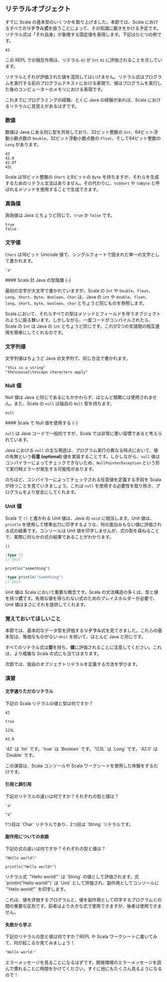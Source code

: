 ## リテラルオブジェクト

すでに Scala の基本型のいくつかを取り上げました。本節では、Scala におけるすべての**リテラル式**を扱うことによって、その知識に磨きをかける予定です。リテラル式は「それ自身」が象徴する固定値を表現します。下記はひとつの例です。

```tut:book
42
```

この REPL での相互作用は、リテラル `42` が `Int` `42` に評価されることを示しています。

リテラルとそれが評価された値を混同してはいけません。リテラル式はプログラムを実行する前のプログラムテキストにおける表現で、値はプログラムを実行した後のコンピューターのメモリにおける表現です。

これまでにプログラミングの経験、とくに Java の経験があれば、Scala におけるリテラルに見覚えがあるはずです。

### 数値

数値は Java にある同じ型を共有しており、32ビット整数の `Int`、64ビット浮動小数点数の `Double`、32ビット浮動小数点数の `Float`、そして64ビット整数の `Long` があります。 

```tut:book
42
42.0
42.0f
42L
```

Scala は16ビット整数の `Short` と8ビットの `Byte` を持ちますが、それらを生成するためのリテラル文法はありません。その代わりに、`toShort` や `toByte` と呼ばれるメソッドを使用することで生成できます。

### 真偽値

真偽値は Java とちょうど同じで、`true` か `false` です。

```tut:book
true
false
```

### 文字値

`Chars` は16ビット Unicode 値で、シングルクォートで囲まれた単一の文字として書かれます。

```tut:book
'a'
```

<div class="callout callout-info">
#### Scala 対 Java の型階層 {-}

最初の文字が大文字で書かれていますが、Scala の `Int` や `Double`、`Float`、`Long`、`Short`、`Byte`、`Boolean`、`Char` は、Java の `int` や `double`、`float`、`long`、`short`、`byte`、`boolean`、`char` とちょうど同じものを参照します。

Scala において、それらすべての型はメソッドとフィールドを伴うオブジェクトのように振る舞います。しかしながら、一度コードがコンパイルされたら、Scala の `Int` は Java の `int` とちょうど同じです。これが2つの言語間の相互運用を簡単にしてくれるのです。
</div>

### 文字列値

文字列値はちょうど Java の文字列で、同じ方法で書かれます。

```tut:book
"this is a string"
"the\nusual\tescape characters apply"
```

### Null 値

Null 値は Java と同じであるにもかかわらず、ほとんど頻繁には使用されません。また、Scala の `null` は独自の `Null` 型を持ちます。

```tut:book
null
```

<div class="callout callout-info">
#### Scala で Null 値を使用する {-}

`null` は Java コードで一般的ですが、Scala では非常に悪い習慣であると考えられています。

Java における `null` の主な用途は、プログラム実行の異なる時点において、値の有無という**任意 (optional)** 値を実装することです。しかしながら、`null` 値はコンパイラーによってチェックできないため、`NullPointerException` という形で実行時エラーが発生する可能性があります。

のちほど、コンパイラーによってチェックされる任意値を定義する手段を Scala が持つことを見ていきましょう。これは `null` を使用する必要性を取り除き、プログラムをより安全にしてくれます。
</div>

### Unit 値

Scala で `()` と書かれる Unit 値は、Java の `void` に相当します。Unit 値は、`println` を使用して標準出力に印字するような、何の面白みもない値に評価される式の結果です。コンソールは Unit 値を印字しませんが、式の型を尋ねることで、実際に何らかの式の結果であることがわかります。

```tut:book
()
```

```scala
:type ()
// Unit
```

```tut:book
println("something")
```

```scala
:type println("something")
// Unit
```

Unit 値は Scala において重要な概念です。Scala の文法構造の多くは、型と値を持つ**式**です。有用な値を得られない式のためのプレイスホルダーが必要で、Unit 値はまさにそれを提供してくれます。

### 覚えておいてほしいこと

本節では、基本的なデータ型を評価する**リテラル**式を見てきました。これらの基本型は、等価なものがない `Unit` を除いて、ほとんど Java と同じです。

すべてのリテラル式は**型**を持ち、**値**に評価されることに注意してください。これは、より複雑な Scala の式にも当てはまります。

次節では、独自のオブジェクトリテラルを定義する方法を学びます。

### 演習

#### 文字通りただのリテラル

下記の Scala リテラルの値と型は何ですか？

```tut:book:silent
42

true

123L

42.0
```

<div class="solution">
`42` は `Int` です。`true` は `Boolean` です。`123L` は `Long` です。`42.0` は `Double` です。

この演習は、Scala コンソールや Scala ワークシートを使用した体験をするだけです。
</div>

#### 引用と誤引用

下記のリテラルの違いは何ですか？それぞれの型と値は？

```tut:book:silent
'a'

"a"
```

<div class="solution">
1つ目は `Char` リテラルであり、2つ目は `String` リテラルです。
</div>

#### 副作用についての余談

下記の式の違いは何ですか？それぞれの型と値は？

```tut:book:silent
"Hello world!"

println("Hello world!")
```

<div class="solution">
リテラル式 `"Hello world!"` は `String` の値として評価されます。式 `println("Hello world!")` は `Unit` として評価され、副作用としてコンソールに `"Hello world!"` を印字します。

これは、値を評価するプログラムと、値を副作用として印字するプログラムとの間の重要な区別です。前者はより大きな式で使用できますが、後者は使用できません。
</div>

#### 失敗から学ぶ

下記のリテラルの型と値は何ですか？REPL や Scala ワークシートに書いてみて、何が起こるか見てみましょう！

```scala
'Hello world!'
```

<div class="solution">
エラーメッセージを見ることになるはずです。開発環境のエラーメッセージを読んで慣れることに時間をかけてください。すぐに他にもたくさん見るようになるので！
</div>
